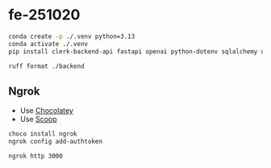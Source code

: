 # fe-251020

```bash
conda create -p ./.venv python=3.13
conda activate ./.venv
pip install clerk-backend-api fastapi openai python-dotenv sqlalchemy uvicorn ruff

ruff format ./backend
```

## Ngrok

- Use [Chocolatey](https://chocolatey.org/install)
- Use [Scoop](https://scoop.sh/)

```bash
choco install ngrok
ngrok config add-authtoken

ngrok http 3000
```
